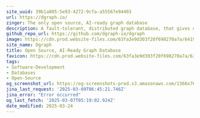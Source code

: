 ```yaml
---
site_uuid: 39b1a805-5e93-4272-9cfa-a55567e94403
url: https://dgraph.io/
zinger: The only open source, AI-ready graph database
description: A fault-tolerant, distributed graph database, that gives developers the tools to rapidly build applications that scale
github_repo_url: https://github.com/dgraph-io/dgraph
image: https://cdn.prod.website-files.com/63fa3e9d303f20f698270a7a/6419f91b6297a72e0ea955c5_Open%20Graph.webp
site_name: Dgraph
title: Open Source, AI-Ready Graph Database
favicon: https://cdn.prod.website-files.com/63fa3e9d303f20f698270a7a/63ff53715c070ec57e1adfeb_Size%3D32x32%20(2).svg
tags:
- Software-Development
- Databases
- Open-Source
og_screenshot_url: https://og-screenshots-prod.s3.amazonaws.com/1366x768/80/false/6d8d6a3b0353ff875182499ac636a8b4646bdde8e0c9897a45d113387dc327c7.jpeg
jina_last_request: '2025-03-09T06:45:21.746Z'
jina_error: "Error occurred"
og_last_fetch: '2025-03-07T05:19:02.924Z'
date_modified: 2025-03-24
---
```




